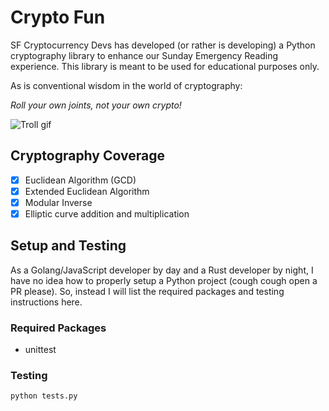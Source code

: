 # Crypto Fun
SF Cryptocurrency Devs has developed (or rather is developing) a Python cryptography library to enhance our Sunday Emergency Reading experience. This library is meant to be used for educational purposes only.

As is conventional wisdom in the world of cryptography:

*Roll your own joints, not your own crypto!*

![Troll gif](https://media.giphy.com/media/qrwthQPPQrtEk/giphy.gif)

## Cryptography Coverage
- [x] Euclidean Algorithm (GCD)
- [x] Extended Euclidean Algorithm
- [x] Modular Inverse
- [x] Elliptic curve addition and multiplication

## Setup and Testing
As a Golang/JavaScript developer by day and a Rust developer by night, I have no idea how to properly setup a Python project (cough cough open a PR please). So, instead I will list the required packages and testing instructions here.

### Required Packages
* unittest

### Testing
```
python tests.py
```